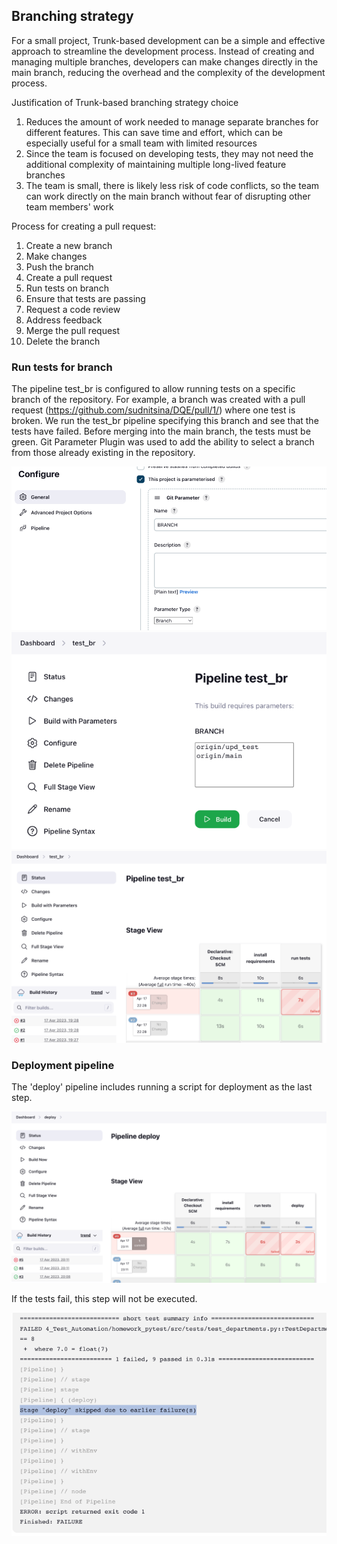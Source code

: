 ## Branching strategy
For a small project, Trunk-based development can be a simple and effective approach to streamline the development process.
Instead of creating and managing multiple branches, developers can make changes directly in the main branch, reducing the overhead and the complexity of the development process.

Justification of Trunk-based branching strategy choice
1. Reduces the amount of work needed to manage separate branches for different features. This can save time and effort, which can be especially useful for a small team with limited resources
2. Since the team is focused on developing tests, they may not need the additional complexity of maintaining multiple long-lived feature branches
3. The team is small, there is likely less risk of code conflicts, so the team can work directly on the main branch without fear of disrupting other team members' work

Process for creating a pull request:
1. Create a new branch
2. Make changes
3. Push the branch
4. Create a pull request
5. Run tests on branch
6. Ensure that tests are passing
7. Request a code review
8. Address feedback
9. Merge the pull request
10. Delete the branch


### Run tests for branch

The pipeline test_br is configured to allow running tests on a specific branch of the repository.
For example, a branch was created with a pull request (https://github.com/sudnitsina/DQE/pull/1/) where one test is broken. We run the test_br pipeline specifying this branch and see that the tests have failed. Before merging into the main branch, the tests must be green.
Git Parameter Plugin was used to add the ability to select a branch from those already existing in the repository.

![img_1.png](images/img_1.png)
![img_2.png](images/img_2.png)
![img_3.png](images/img_3.png)

### Deployment pipeline

The 'deploy' pipeline includes running a script for deployment as the last step. 

![img_4.png](images/img_4.png)

If the tests fail, this step will not be executed.

![img_5.png](images/img_5.png)
